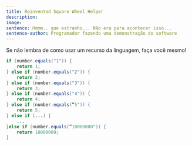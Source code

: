 ```yaml
---
title: Reinvented Square Wheel Helper
description: 
image: 
sentence: Hmmm.. que estranho... Não era para acontecer isso...
sentence-author: Programador fazendo uma demonstração do software
---
```

Se não lembra de como usar um recurso da linguagem, faça você mesmo!

```java
if (number.equals("1")) {
    return 1;
} else if (number.equals("2")) {
    return 2;
} else if (number.equals("3")) {
    return 3;
} else if (number.equals("4")) {
    return 4;
} else if (number.equals(“5")) {
    return 5;
} else if (...) {
    ...
}else if (number.equals(“10000000")) {
    return 10000000;
}
```
